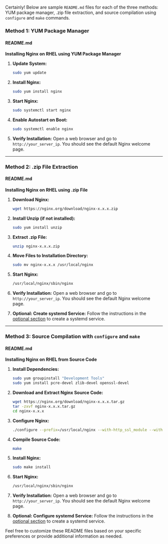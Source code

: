 Certainly! Below are sample `README.md` files for each of the three methods: YUM package manager, .zip file extraction, and source compilation using `configure` and `make` commands.

### Method 1: YUM Package Manager

#### README.md

**Installing Nginx on RHEL using YUM Package Manager**

1. **Update System:**
    ```bash
    sudo yum update
    ```

2. **Install Nginx:**
    ```bash
    sudo yum install nginx
    ```

3. **Start Nginx:**
    ```bash
    sudo systemctl start nginx
    ```

4. **Enable Autostart on Boot:**
    ```bash
    sudo systemctl enable nginx
    ```

5. **Verify Installation:**
    Open a web browser and go to `http://your_server_ip`. You should see the default Nginx welcome page.

---

### Method 2: .zip File Extraction

#### README.md

**Installing Nginx on RHEL using .zip File**

1. **Download Nginx:**
    ```bash
    wget https://nginx.org/download/nginx-x.x.x.zip
    ```

2. **Install Unzip (if not installed):**
    ```bash
    sudo yum install unzip
    ```

3. **Extract .zip File:**
    ```bash
    unzip nginx-x.x.x.zip
    ```

4. **Move Files to Installation Directory:**
    ```bash
    sudo mv nginx-x.x.x /usr/local/nginx
    ```

5. **Start Nginx:**
    ```bash
    /usr/local/nginx/sbin/nginx
    ```

6. **Verify Installation:**
    Open a web browser and go to `http://your_server_ip`. You should see the default Nginx welcome page.

7. **Optional: Create systemd Service:**
    Follow the instructions in the [optional section](#method-2-using-zip-file) to create a systemd service.

---

### Method 3: Source Compilation with `configure` and `make`

#### README.md

**Installing Nginx on RHEL from Source Code**

1. **Install Dependencies:**
    ```bash
    sudo yum groupinstall "Development Tools"
    sudo yum install pcre-devel zlib-devel openssl-devel
    ```

2. **Download and Extract Nginx Source Code:**
    ```bash
    wget https://nginx.org/download/nginx-x.x.x.tar.gz
    tar -zxvf nginx-x.x.x.tar.gz
    cd nginx-x.x.x
    ```

3. **Configure Nginx:**
    ```bash
    ./configure --prefix=/usr/local/nginx --with-http_ssl_module --with-http_v2_module
    ```

4. **Compile Source Code:**
    ```bash
    make
    ```

5. **Install Nginx:**
    ```bash
    sudo make install
    ```

6. **Start Nginx:**
    ```bash
    /usr/local/nginx/sbin/nginx
    ```

7. **Verify Installation:**
    Open a web browser and go to `http://your_server_ip`. You should see the default Nginx welcome page.

8. **Optional: Configure systemd Service:**
    Follow the instructions in the [optional section](#method-3-using-configure-and-make-commands) to create a systemd service.

Feel free to customize these README files based on your specific preferences or provide additional information as needed.
